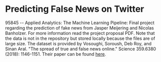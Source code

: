 # Predicting False News on Twitter

95845 -- Applied Analytics: The Machine Learning Pipeline: Final project regarding the prediction of fake news from Jasper Meijering and Nicolas Banholzer. For more information read the project proposal PDF. Note that the data is not in the repository but stored locally because the files are of large size. The dataset is provided by Vosoughi, Soroush, Deb Roy, and Sinan Aral. "The spread of true and false news online." Science 359.6380 (2018): 1146-1151. Their paper can be found [here](http://science.sciencemag.org/content/359/6380/1146/tab-article-info).
